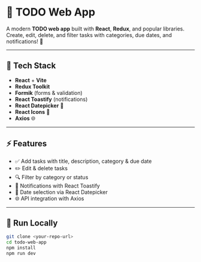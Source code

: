 # 📝 TODO Web App

A modern **TODO web app** built with **React**, **Redux**, and popular libraries.  
Create, edit, delete, and filter tasks with categories, due dates, and notifications! 🚀

---

## 🔧 Tech Stack

- **React** + **Vite**
- **Redux Toolkit**
- **Formik** (forms & validation)
- **React Toastify** (notifications)
- **React Datepicker** 📅
- **React Icons** 🎨
- **Axios** 🌐

---

## ⚡ Features

- ✅ Add tasks with title, description, category & due date  
- ✏️ Edit & delete tasks  
- 🔍 Filter by category or status  
- 🔔 Notifications with React Toastify  
- 📅 Date selection via React Datepicker  
- 🌐 API integration with Axios  

---

## 🚀 Run Locally

```bash
git clone <your-repo-url>
cd todo-web-app
npm install
npm run dev
